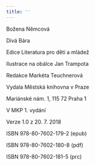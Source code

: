 ```yaml
---
title: ''
---
```


Božena Němcová

Divá Bára

Edice Literatura pro děti a mládež

Ilustrace na obálce Jan Trampota

Redakce Markéta Teuchnerová

Vydala Městská knihovna v Praze

Mariánské nám. 1, 115 72 Praha 1

V MKP 1. vydání

Verze 1.0 z 20. 7. 2018

ISBN 978-80-7602-179-2 (epub)

ISBN 978-80-7602-180-8 (pdf)

ISBN 978-80-7602-181-5 (prc)
